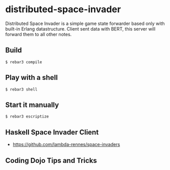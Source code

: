 # distributed-space-invader

Distributed Space Invader is a simple game state forwarder based only
with built-in Erlang datastructure. Client sent data with BERT, this
server will forward them to all other notes.

## Build

    $ rebar3 compile

## Play with a shell

    $ rebar3 shell

## Start it manually

    $ rebar3 escriptize

## Haskell Space Invader Client

 * https://github.com/lambda-rennes/space-invaders

## Coding Dojo Tips and Tricks
